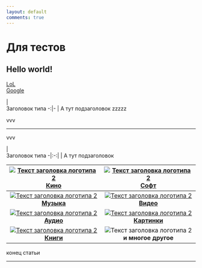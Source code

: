 ```yaml
---
layout: default
comments: true
---
```


# Для тестов
## Hello world!
[LoL](/beta)  
[Google](http://google.com)

|<img width="1024px" height="0px" />Заголовок типа
-:|-
| А тут подзаголовок zzzzz

vvv

***

vvv

|<img width="1024px" height="0px" />Заголовок типа
-|:-:|
| А тут подзаголовок

[![][logo]<br>**Кино**](./kino.md) | [![][logo]<br>**Софт**](./soft.md)
:---:|:---:
[![][logo]<br>**Музыка**](./music.md)| [![][logo]<br>**Видео**](./video.md)
[![][logo]<br>**Аудио**](./audio.md) | [![][logo]<br>**Картинки**](./images.md) 
[![][logo]<br>**Книги**](./books.md)<br><img width="600/"> | ![][logo]<br>**и многое другое**<br><img width="600/">

[logo]: https://github.com/adam-p/markdown-here/raw/master/src/common/images/icon48.png "Текст заголовка логотипа 2"


конец статьи

***



